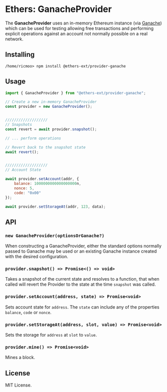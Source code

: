 Ethers: GanacheProvider
=======================

The **GanacheProvider** uses an in-memory Ethereum instance (via
[Ganache](https://github.com/trufflesuite/ganache)) which can be
used for testing allowing free transactions and performing
explicit operations against an account not normally possible on a
real network.

Installing
----------

```shell
/home/ricmoo> npm install @ethers-ext/provider-ganache
```

Usage
-----

```javascript
import { GanacheProvider } from "@ethers-ext/provider-ganache";

// Create a new in-memory GanacheProvider
const provider = new GanacheProvider();


///////////////////
// Snapshots
const revert = await provider.snapshot();

// ... perform operations

// Revert back to the snapshot state
await revert();


///////////////////
// Account State

await provider.setAccount(addr, {
    balance: 1000000000000000000n,
    nonce: 5,
    code: "0x00"
});

await provider.setStorageAt(addr, 123, data);
```

API
---

### `new GanacheProvider(optionsOrGanache?)`

When constructing a GanacheProvider, either the standard options
normally passed to Ganache may be used or an existing Ganache
instance created with the desired configuration.

### `provider.snapshot() => Promise<() => void>`

Takes a snapshot of the current state and resolves to a function, that
when called will revert the Provider to the state at the time `snapshot`
was called.

### `provider.setAccount(address, state) => Promise<void>`

Sets account state for `address`. The `state` can include any of the
properties `balance`, `code` or `nonce`.

### `provider.setStorageAt(address, slot, value) => Promise<void>`

Sets the storage for `address` at `slot` to `value`.

### `provider.mine() => Promise<void>`

Mines a block.


License
-------

MIT License.
